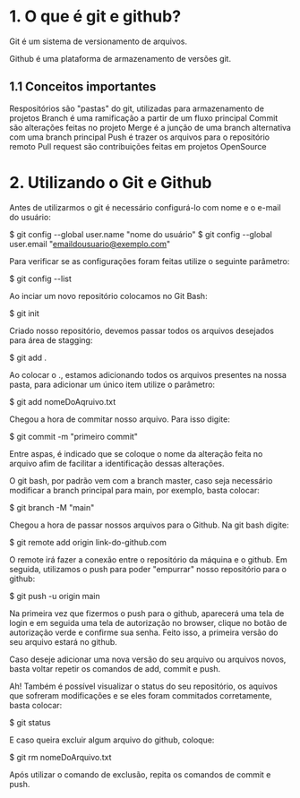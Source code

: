 
# 1. O que é git e github?


Git é um sistema de versionamento de arquivos.

Github é uma plataforma de armazenamento de versões git.


## 1.1 Conceitos importantes


Respositórios são "pastas" do git, utilizadas para armazenamento de projetos
Branch é uma ramificação a partir de um fluxo principal
Commit são alterações feitas no projeto
Merge é a junção de uma branch alternativa com uma branch principal
Push é trazer os arquivos para o repositório remoto
Pull request são contribuições feitas em projetos OpenSource

# 2. Utilizando o Git e Github

Antes de utilizarmos o git é necessário configurá-lo com nome e o e-mail do usuário:



$ git config --global user.name "nome do usuário"
$ git config --global user.email "emaildousuario@exemplo.com"


Para verificar se as configurações foram feitas utilize o seguinte parâmetro:



$ git config --list


Ao inciar um novo repositório colocamos no Git Bash:



$ git init


Criado nosso repositório, devemos passar todos os arquivos desejados para área de stagging:



$ git add .


Ao colocar o ., estamos adicionando todos os arquivos presentes na nossa pasta, para adicionar um único item utilize o parâmetro:



$ git add nomeDoAqruivo.txt


Chegou a hora de commitar nosso arquivo. Para isso digite:



$ git commit -m "primeiro commit"


Entre aspas, é indicado que se coloque o nome da alteração feita no arquivo afim de facilitar a identificação dessas alterações.

O git bash, por padrão vem com a branch master, caso seja necessário modificar a branch principal para main, por exemplo, basta colocar:



$ git branch -M "main"


Chegou a hora de passar nossos arquivos para o Github. Na git bash digite:



$ git remote add origin link-do-github.com


O remote irá fazer a conexão entre o repositório da máquina e o github. Em seguida, utilizamos o push para poder "empurrar" nosso repositório para o github:



$ git push -u origin main


Na primeira vez que fizermos o push para o github, aparecerá uma tela de login e em seguida uma tela de autorização no browser, clique no botão de autorização verde e confirme sua senha. Feito isso, a primeira versão do seu arquivo estará no github.

Caso deseje adicionar uma nova versão do seu arquivo ou arquivos novos, basta voltar repetir os comandos de add, commit e push.

Ah! Também é possível visualizar o status do seu repositório, os aquivos que sofreram modificações e se eles foram commitados corretamente, basta colocar:



$ git status


E caso queira excluir algum arquivo do github, coloque:



$ git rm nomeDoArquivo.txt


Após utilizar o comando de exclusão, repita os comandos de commit e push.
